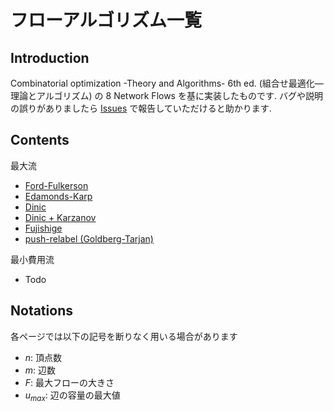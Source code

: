 # フローアルゴリズム一覧

## Introduction

Combinatorial optimization -Theory and Algorithms- 6th ed. (組合せ最適化―理論とアルゴリズム) の 8 Network Flows を基に実装したものです.
バグや説明の誤りがありましたら [Issues](https://github.com/zaki-joho/zaki-pages/issues) で報告していただけると助かります.

## Contents

最大流

- [Ford-Fulkerson](ford_fulkerson.md)
- [Edamonds-Karp](edmonds_karp.md)
- [Dinic](dinic.md)
- [Dinic + Karzanov](dinic_with_karzanov.md)
- [Fujishige](fujishige_maxflow.md)
- [push-relabel (Goldberg-Tarjan)](push_relabel.md)

最小費用流

- Todo

## Notations

各ページでは以下の記号を断りなく用いる場合があります


- $n$: 頂点数
- $m$: 辺数
- $F$: 最大フローの大きさ
- $u_{max}$: 辺の容量の最大値
